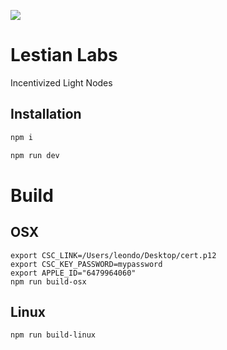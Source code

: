![](https://github.com/LestianLabs/lestian/assets/19412160/1708f04d-6260-4830-b970-4ec5774a0971)

# Lestian Labs

Incentivized Light Nodes

## Installation

```bash
npm i

npm run dev
```

# Build

## OSX

```
export CSC_LINK=/Users/leondo/Desktop/cert.p12
export CSC_KEY_PASSWORD=mypassword
export APPLE_ID="6479964060"
npm run build-osx
```

## Linux

```
npm run build-linux
```
